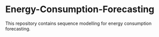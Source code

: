 # Energy-Consumption-Forecasting
This repository contains sequence modelling for energy consumption forecasting.
